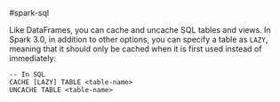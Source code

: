 #spark-sql 

Like DataFrames, you can cache and uncache SQL tables and views.
In Spark 3.0, in addition to other options, you can specify a table as `LAZY`, meaning
that it should only be cached when it is first used instead of immediately:

```
-- In SQL
CACHE [LAZY] TABLE <table-name>
UNCACHE TABLE <table-name>
```